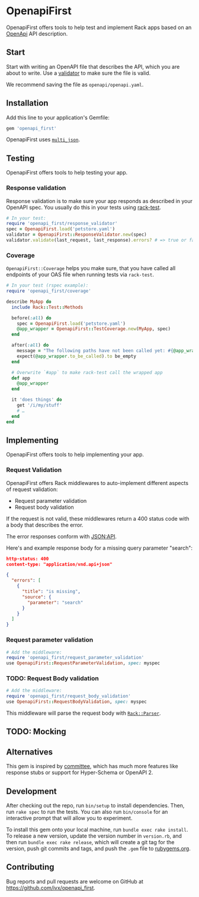 # OpenapiFirst

OpenapiFirst offers tools to help test and implement Rack apps based on an [OpenApi](https://www.openapis.org/) API description.

## Start

Start with writing an OpenAPI file that describes the API, which you are about to write. Use a [validator](http://speccy.io/) to make sure the file is valid.

We recommend saving the file as `openapi/openapi.yaml`.

## Installation

Add this line to your application's Gemfile:

```ruby
gem 'openapi_first'
```

OpenapiFirst uses [`multi_json`](https://rubygems.org/gems/multi_json).

## Testing

OpenapiFirst offers tools to help testing your app.

### Response validation

Response validation is to make sure your app responds as described in your OpenAPI spec. You usually do this in your tests using [rack-test](https://github.com/rack-test/rack-test).

```ruby
# In your test:
require 'openapi_first/response_validator'
spec = OpenapiFirst.load('petstore.yaml')
validator = OpenapiFirst::ResponseValidator.new(spec)
validator.validate(last_request, last_response).errors? # => true or false
```

### Coverage

`OpenapiFirst::Coverage` helps you make sure, that you have called all endpoints of your OAS file when running tests via `rack-test`.

```ruby
# In your test (rspec example):
require 'openapi_first/coverage'

describe MyApp do
  include Rack::Test::Methods

  before(:all) do
    spec = OpenapiFirst.load('petstore.yaml')
    @app_wrapper = OpenapiFirst::TestCoverage.new(MyApp, spec)
  end

  after(:all) do
    message = "The following paths have not been called yet: #{@app_wrapper.to_be_called}"
    expect(@app_wrapper.to_be_called).to be_empty
  end

  # Overwrite `#app` to make rack-test call the wrapped app
  def app
    @app_wrapper
  end

  it 'does things' do
    get '/i/my/stuff'
    # …
  end
end
```

## Implementing

OpenapiFirst offers tools to help implementing your app.

### Request Validation

OpenapiFirst offers Rack middlewares to auto-implement different aspects of request validation:

- Request parameter validation
- Request body validation

If the request is not valid, these middlewares return a 400 status code with a body that describes the error.

The error responses conform with [JSON:API](https://jsonapi.org).

Here's and example response body for a missing query parameter "search":

```json
http-status: 400
content-type: "application/vnd.api+json"

{
  "errors": [
    {
      "title": "is missing",
      "source": {
        "parameter": "search"
      }
    }
  ]
}
```

### Request parameter validation

```ruby
# Add the middleware:
require 'openapi_first/request_parameter_validation'
use OpenapiFirst::RequestParameterValidation, spec: myspec
```

### TODO: Request Body validation

```ruby
# Add the middleware:
require 'openapi_first/request_body_validation'
use OpenapiFirst::RequestBodyValidation, spec: myspec
```

This middleware will parse the request body with [`Rack::Parser`](https://rubygems.org/gems/rack-parser]).

## TODO: Mocking

## Alternatives

This gem is inspired by [committee](https://github.com/interagent/committee), which has much more features like response stubs or support for Hyper-Schema or OpenAPI 2.

## Development

After checking out the repo, run `bin/setup` to install dependencies. Then, run `rake spec` to run the tests. You can also run `bin/console` for an interactive prompt that will allow you to experiment.

To install this gem onto your local machine, run `bundle exec rake install`. To release a new version, update the version number in `version.rb`, and then run `bundle exec rake release`, which will create a git tag for the version, push git commits and tags, and push the `.gem` file to [rubygems.org](https://rubygems.org).

## Contributing

Bug reports and pull requests are welcome on GitHub at https://github.com/ivx/openapi_first.
